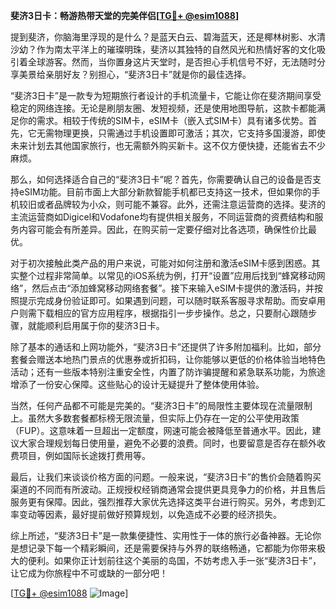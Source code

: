 **斐济3日卡：畅游热带天堂的完美伴侣[[TG💪+ @esim1088](https://t.me/s/esim1088)]**

提到斐济，你脑海里浮现的是什么？是蓝天白云、碧海蓝天，还是椰林树影、水清沙幼？作为南太平洋上的璀璨明珠，斐济以其独特的自然风光和热情好客的文化吸引着全球游客。然而，当你置身这片天堂时，是否担心手机信号不好，无法随时分享美景给亲朋好友？别担心，“斐济3日卡”就是你的最佳选择。

“斐济3日卡”是一款专为短期旅行者设计的手机流量卡，它能让你在斐济期间享受稳定的网络连接。无论是刷朋友圈、发短视频，还是使用地图导航，这款卡都能满足你的需求。相较于传统的SIM卡，eSIM卡（嵌入式SIM卡）具有诸多优势。首先，它无需物理更换，只需通过手机设置即可激活；其次，它支持多国漫游，即使未来计划去其他国家旅行，也无需额外购买新卡。这不仅方便快捷，还能省去不少麻烦。

那么，如何选择适合自己的“斐济3日卡”呢？首先，你需要确认自己的设备是否支持eSIM功能。目前市面上大部分新款智能手机都已支持这一技术，但如果你的手机较旧或者品牌较为小众，则可能不兼容。此外，还需注意运营商的选择。斐济的主流运营商如Digicel和Vodafone均有提供相关服务，不同运营商的资费结构和服务内容可能会有所差异。因此，在购买前一定要仔细对比各选项，确保性价比最优。

对于初次接触此类产品的用户来说，可能对如何注册和激活eSIM卡感到困惑。其实整个过程非常简单。以常见的iOS系统为例，打开“设置”应用后找到“蜂窝移动网络”，然后点击“添加蜂窝移动网络套餐”。接下来输入eSIM卡提供的激活码，并按照提示完成身份验证即可。如果遇到问题，可以随时联系客服寻求帮助。而安卓用户则需下载相应的官方应用程序，根据指引一步步操作。总之，只要耐心跟随步骤，就能顺利启用属于你的斐济3日卡。

除了基本的通话和上网功能外，“斐济3日卡”还提供了许多附加福利。比如，部分套餐会赠送本地热门景点的优惠券或折扣码，让你能够以更低的价格体验当地特色活动；还有一些版本特别注重安全性，内置了防诈骗提醒和紧急联系功能，为旅途增添了一份安心保障。这些贴心的设计无疑提升了整体使用体验。

当然，任何产品都不可能是完美的。“斐济3日卡”的局限性主要体现在流量限制上。虽然大多数套餐都标榜无限流量，但实际上仍存在一定的公平使用政策（FUP）。这意味着一旦超出一定额度，网速可能会被降低至普通水平。因此，建议大家合理规划每日使用量，避免不必要的浪费。同时，也要留意是否存在额外收费项目，例如国际长途拨打费用等。

最后，让我们来谈谈价格方面的问题。一般来说，“斐济3日卡”的售价会随着购买渠道的不同而有所波动。正规授权经销商通常会提供更具竞争力的价格，并且售后服务更有保障。因此，强烈推荐大家优先选择这类平台进行购买。另外，考虑到汇率变动等因素，最好提前做好预算规划，以免造成不必要的经济损失。

综上所述，“斐济3日卡”是一款集便捷性、实用性于一体的旅行必备神器。无论你是想记录下每一个精彩瞬间，还是需要保持与外界的联络畅通，它都能为你带来极大的便利。如果你正计划前往这个美丽的岛国，不妨考虑入手一张“斐济3日卡”，让它成为你旅程中不可或缺的一部分吧！

[[TG💪+ @esim1088](https://t.me/s/esim1088) ![Image](https://i.postimg.cc/4NQfJmqS/Snipaste-2025-05-13-00-14-12.png)]